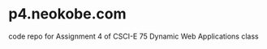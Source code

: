 p4.neokobe.com
==============

code repo for Assignment 4 of CSCI-E 75 Dynamic Web Applications class 